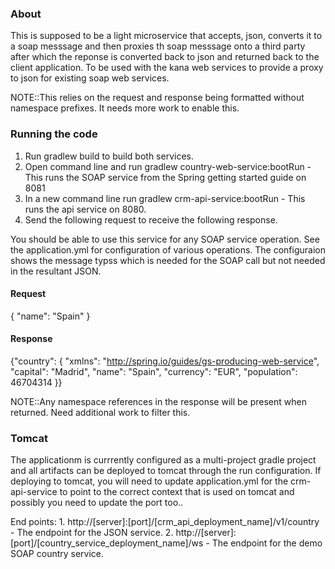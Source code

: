 
### About

This is supposed to be a light microservice that accepts, json, converts it to a soap messsage
and then proxies th soap messsage onto a third party after which the reponse is converted
back to json and returned back to the client application. 
To be used with the kana web services to provide a proxy to json for existing soap web services.

NOTE::This relies on the request and response being formatted without namespace prefixes. It needs 
more work to enable this.

### Running the code

 1. Run gradlew build to build both services.
 1. Open command line and run gradlew country-web-service:bootRun - This runs the SOAP service from the Spring getting started guide on 8081
 2. In a new command line run gradlew crm-api-service:bootRun - This runs the api service on 8080.
 3. Send the following request to receive the following response.

You should be able to use this service for any SOAP service operation. See the application.yml for configuration of various operations. The configuraion
shows the message typss which is needed for the SOAP call but not needed in the resultant JSON.

#### Request

{
   "name": "Spain"
}

#### Response

{"country": {
    "xmlns": "http://spring.io/guides/gs-producing-web-service",
    "capital": "Madrid",
    "name": "Spain",
    "currency": "EUR",
    "population": 46704314
}}

NOTE::Any namespace references in the response will be present when returned. Need additional work to filter this.

### Tomcat

The applicationm is currrently configured as a multi-project gradle project and all artifacts can be deployed to tomcat through
the run configuration. If deploying to tomcat, you will need to update application.yml for the crm-api-service to point to the
correct context that is used on tomcat and possibly you need to update the port too..

End points:
	1. http://[server]:[port]/[crm_api_deployment_name]/v1/country  - The endpoint for the JSON service.
	2. http://[server]:[port]/[country_service_deployment_name]/ws  - The endpoint for the demo SOAP country service.